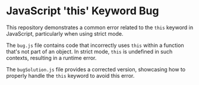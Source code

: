 # JavaScript 'this' Keyword Bug

This repository demonstrates a common error related to the `this` keyword in JavaScript, particularly when using strict mode.

The `bug.js` file contains code that incorrectly uses `this` within a function that's not part of an object. In strict mode, `this` is undefined in such contexts, resulting in a runtime error.

The `bugSolution.js` file provides a corrected version, showcasing how to properly handle the `this` keyword to avoid this error.